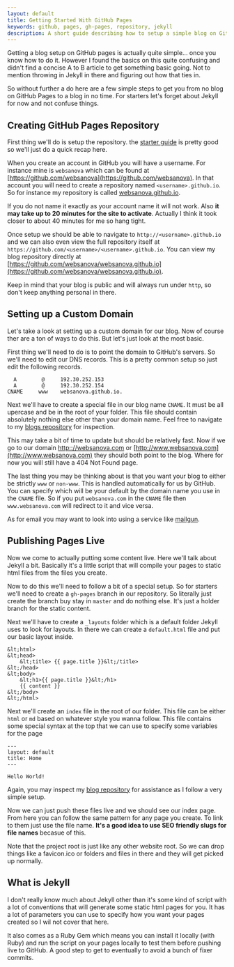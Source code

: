 ```yaml
---
layout: default
title: Getting Started With GitHub Pages
keywords: github, pages, gh-pages, repository, jekyll
description: A short guide describing how to setup a simple blog on GitHub Pages.
---
```


Getting a blog setup on GitHub pages is actually quite simple... once you know how to do it. However I found the basics on this quite confusing and didn't find a concise A to B article to get something basic going. Not to mention throwing in Jekyll in there and figuring out how that ties in.

So without further a do here are a few simple steps to get you from no blog on GitHub Pages to a blog in no time. For starters let's forget about Jekyll for now and not confuse things.

## Creating GitHub Pages Repository

First thing we'll do is setup the repository. the [starter guide](https://pages.github.com/) is pretty good so we'll just do a quick recap here.

When you create an account in GitHub you will have a username. For instance mine is `websanova` which can be found at [https://github.com/websanova](https://github.com/websanova). In that account you will need to create a repository named `<username>.github.io`. So for instance my repository is called [websanova.github.io](http://websanova.github.io).

If you do not name it exactly as your account name it will not work. Also __it may take up to 20 minutes for the site to activate__. Actually I think it took closer to about 40 minutes for me so hang tight.

Once setup we should be able to navigate to `http://<username>.github.io` and we can also even view the full repository itself at `https://github.com/<username>/<username>.github.io`. You can view my blog repository directly at [https://github.com/websanova/websanova.github.io](https://github.com/websanova/websanova.github.io).

Keep in mind that your blog is public and will always run under `http`, so don't keep anything personal in there.

## Setting up a Custom Domain

Let's take a look at setting up a custom domain for our blog. Now of course ther are a ton of ways to do this. But let's just look at the most basic.

First thing we'll need to do is to point the domain to GitHub's servers. So we'll need to edit our DNS records. This is a pretty common setup so just edit the following records.

```plain
  A        @     192.30.252.153
  A        @     192.30.252.154
CNAME     www    websanova.github.io.
```

Next we'll have to create a special file in our blog name `CNAME`. It must be all upercase and be in the root of your folder. This file should contain absolutely nothing else other than your domain name. Feel free to navigate to my [blogs repository](https://github.com/websanova/websanova.github.io) for inspection.

This may take a bit of time to update but should be relatively fast. Now if we go to our domain [http:://websanova.com](http://websanova.com) or [http://www.websanova.com](http://www.websanova.com) they should both point to the blog. Where for now you will still have a 404 Not Found page.

The last thing you may be thinking about is that you want your blog to either be strictly `www` or `non-www`. This is handled automatically for us by GitHub. You can specify which will be your default by the domain name you use in the `CNAME` file. So if you put `websanova.com` in the `CNAME` file then `www.websanova.com` will redirect to it and vice versa.

As for email you may want to look into using a service like [mailgun](http://mailgun.com).

## Publishing Pages Live

Now we come to actually putting some content live. Here we'll talk about Jekyll a bit. Basically it's a little script that will compile your pages to static html files from the files you create.

Now to do this we'll need to follow a bit of a special setup. So for starters we'll need to create a `gh-pages` branch in our repository. So literally just create the branch buy stay in `master` and do nothing else. It's just a holder branch for the static content.

Next we'll have to create a `_layouts` folder which is a default folder Jekyll uses to look for layouts. In there we can create a `default.html` file and put our basic layout inside.

```
&lt;html>
&lt;head>
    &lt;title> {{ page.title }}&lt;/title>
&lt;/head>
&lt;body>
    &lt;h1>{{ page.title }}&lt;/h1>
    {{ content }}
&lt;/body>
&lt;/html>
```

Next we'll create an `index` file in the root of our folder. This file can be either `html` or `md` based on whatever style you wanna follow. This file contains some special syntax at the top that we can use to specify some variables for the page

```
---
layout: default
title: Home
---

Hello World!
```

Again, you may inspect my [blog repository](https://github.com/websanova/websanova.github.io) for assistance as I follow a very simple setup.

Now we can just push these files live and we should see our index page. From here you can follow the same pattern for any page you create. To link to them just use the file name. __It's a good idea to use SEO friendly slugs for file names__ becasue of this.

Note that the project root is just like any other website root. So we can drop things like a favicon.ico or folders and files in there and they will get picked up normally.

## What is Jekyll

I don't really know much about Jekyll other than it's some kind of script with a lot of conventions that will generate some static html pages for you. It has a lot of parameters you can use to specify how you want your pages created so I wil not cover that here.

It also comes as a Ruby Gem which means you can install it locally (with Ruby) and run the script on your pages locally to test them before pushing live to GitHub. A good step to get to eventually to avoid a bunch of fixer commits.